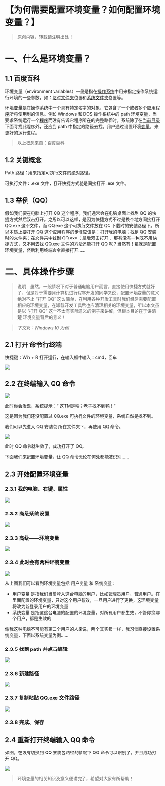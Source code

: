 # 【为何需要配置环境变量？如何配置环境变量？】

> 原创内容，转载请注明出处！

# 一、什么是环境变量？

## 1.1 百度百科

环境变量（environment variables）一般是指在[操作系统](https://baike.baidu.com/item/操作系统/192)中用来指定操作系统运行环境的一些参数，如：[临时文件夹](https://baike.baidu.com/item/临时文件夹/1061467)位置和[系统文件夹](https://baike.baidu.com/item/系统文件夹/5328647)位置等。

环境[变量](https://baike.baidu.com/item/变量)是在操作系统中一个具有特定名字的对象，它包含了一个或者多个应用[程序](https://baike.baidu.com/item/程序)所将使用到的信息。例如 Windows 和 DOS 操作系统中的 path 环境变量，当要求系统运行一个[程序](https://baike.baidu.com/item/程序/71525)而没有告诉它程序所在的完整路径时，系统除了在[当前目录](https://baike.baidu.com/item/当前目录/7205107)下面寻找此程序外，还应到 path 中指定的路径去找。用户通过设置环境[变量](https://baike.baidu.com/item/变量)，来更好的运行进程。

> 以上概念来自：百度百科

## 1.2 关键概念

Path 路径：用来指定可执行文件的绝对路径。

可执行文件：.exe 文件，打开快捷方式就是间接打开 .exe 文件。

## 1.3 举例（QQ）

假如我们要在电脑上打开 QQ 这个程序，我们通常会在电脑桌面上找到 QQ 的快捷方式然后双击打开。之所以可以这样，是因为快捷方式不过是换个地方间接打开 QQ.exe 这个文件，而 QQ.exe 这个可执行文件放在 QQ 下载时的安装路径下。所以本质上要打开 QQ 这个应用程序的步骤应该是：打开我的电脑；找到 QQ 安装时的文件夹；在文件夹中找到 QQ.exe ；最后双击打开 。那有没有一种既不用快捷方式，又不用去找 QQ.exe 文件的方法还能打开 QQ 呢？当然有！那就是配置环境变量，然后利用终端命令直接打开……

# 二、具体操作步骤

> 说明：虽然，一般情况下对于普通电脑用户而言，直接使用快捷方式就好了，但是对于需要用计算机进行程序开发的同学来说，配置环境变量的意义绝对不止 “打开 QQ” 这么简单，在利用各种开发工具时我们经常需要配置相应的环境变量，在卸载开发工具后也应清理相关的环境变量，所以本文虽是以 “打开 QQ” 这个不太有实际意义的例子来讲解，但根本目的在于讲清楚 环境变量背后的意义！

> *下文以：Windows 10 为例*

## 2.1 打开 命令行终端

快捷键：Win + R 打开运行，在输入框中输入：cmd，回车

![](https://img-blog.csdnimg.cn/20210317231825902.png)

## 2.2 在终端输入 QQ 命令

![](https://img-blog.csdnimg.cn/20210317224142692.png)

此时你会发现，系统提示：“ 这TM是啥？老子找不到鸭！”

这是因为我们还没配置过 QQ.exe 可执行文件的环境变量，系统自然是找不到。

我们可以先进入 QQ 安装包 所在文件夹下，再使用 QQ 命令。

![](https://img-blog.csdnimg.cn/2021031722414224.png)

此时 QQ 命令就生效了，成功打开了 QQ。

下面我们来配置环境变量，让 QQ 命令无论在何处都能被识别……

## 2.3 开始配置环境变量

### 2.3.1 我的电脑、右键、属性

![](https://img-blog.csdnimg.cn/20210317224139632.png)

### 2.3.2 高级系统设置

![](https://img-blog.csdnimg.cn/20210317224140121.png)


### 2.3.3 高级——环境变量

![](https://img-blog.csdnimg.cn/20210317224138862.png)

### 2.3.4 此时会有两种环境变量

![](https://img-blog.csdnimg.cn/20210317224139631.png)

从上图我们可以看到环境变量包括 用户变量 和 系统变量：

- 用户变量 是指我们当前登入这台电脑的用户，比如管理员用户，普通用户。在里面配置的环境变量，只对这个用户有效，一旦用户进行了更换，这环境变量将改为新登录用户的环境变量
- 系统变量 是指这这台电脑的配置的环境变量，对所有用户都生效，不管你换哪个用户，都是生效的

像我这种电脑不可能有第二个用户的人来说，两个其实都一样，我习惯直接设置系统变量，下面以系统变量为例……

### 2.3.5 找到 path 并点击编辑
![](https://img-blog.csdnimg.cn/20210317224139585.png)

### 2.3.6 新建路径
![](https://img-blog.csdnimg.cn/20210317224138915.png)


### 2.3.7 复制粘贴 QQ.exe 文件路径
![](https://img-blog.csdnimg.cn/20210317224139442.png)

### 2.3.8 完成、保存

## 2.4 重新打开终端输入 QQ 命令

如图，在没有切换到 QQ 安装包路径的情况下 QQ 命令可以识别了，并且成功打开 QQ。

![](https://img-blog.csdnimg.cn/20210317224138230.png)

> 环境变量的相关知识及意义便讲完了，希望对大家有所帮助！
